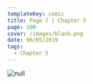 ```yaml
---
templateKey: comic
title: Page 7 | Chapter 5
page: 100
cover: /images/blank.png
date: 06/05/2019
tags:
  - Chapter 5
---
```

![null](/images/0100-c5-p7.png)
